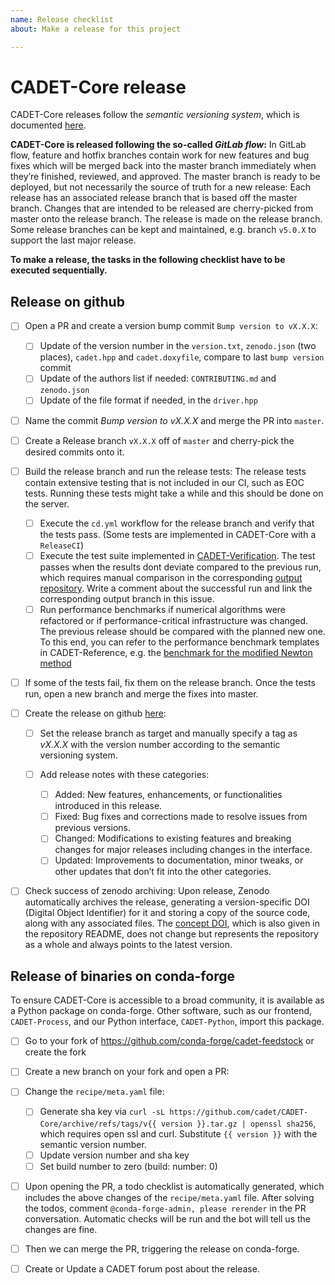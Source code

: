 ```yaml
---
name: Release checklist
about: Make a release for this project

---
```


CADET-Core release
==================

CADET-Core releases follow the *semantic versioning system*, which is documented [here](https://semver.org/).

**CADET-Core is released following the so-called *GitLab flow*:**
In GitLab flow, feature and hotfix branches contain work for new features and bug fixes which will be merged back into the master branch immediately when they’re finished, reviewed, and approved. The master branch is ready to be deployed, but not necessarily the source of truth for a new release: Each release has an associated release branch that is based off the master branch. Changes that are intended to be released are cherry-picked from master onto the release branch. The release is made on the release branch. Some release branches can be kept and maintained, e.g. branch `v5.0.X` to support the last major release.


**To make a release, the tasks in the following checklist have to be executed sequentially.**


Release on github
-----------------

- [ ] Open a PR and create a version bump commit `Bump version to vX.X.X`:
  
  - [ ] Update of the version number in the `version.txt`, `zenodo.json` (two places), `cadet.hpp` and `cadet.doxyfile`, compare to last `bump version` commit
  - [ ] Update of the authors list if needed: `CONTRIBUTING.md` and `zenodo.json`
  - [ ] Update of the file format if needed, in the `driver.hpp`

- [ ] Name the commit *Bump version to vX.X.X* and merge the PR into `master`.

- [ ] Create a Release branch `vX.X.X` off of `master` and cherry-pick the desired commits onto it.

- [ ] Build the release branch and run the release tests: The release tests contain extensive testing that is not included in our CI, such as EOC tests. Running these tests might take a while and this should be done on the server.

  - [ ] Execute the `cd.yml` workflow for the release branch and verify that the tests pass. (Some tests are implemented in CADET-Core with a `ReleaseCI`)
  - [ ] Execute the test suite implemented in [CADET-Verification](https://github.com/cadet/CADET-Verification). The test passes when the results dont deviate compared to the previous run, which requires manual comparison in the corresponding [output repository](https://github.com/cadet/CADET-Verification-Output). Write a comment about the successful run and link the corresponding output branch in this issue.
  - [ ] Run performance benchmarks if numerical algorithms were refactored or if performance-critical infrastructure was changed. The previous release should be compared with the planned new one. To this end, you can refer to the performance benchmark templates in CADET-Reference, e.g. the [benchmark for the modified Newton method](https://jugit.fz-juelich.de/IBG-1/ModSim/cadet/cadet-reference/-/tree/benchmark_modified_newton?ref_type=heads)

- [ ] If some of the tests fail, fix them on the release branch. Once the tests run, open a new branch and merge the fixes into master.

- [ ] Create the release on github [here](https://github.com/cadet/CADET-Core/releases/new):

  - [ ] Set the release branch as target and manually specify a tag as *vX.X.X* with the version number according to the semantic versioning system.
  - [ ] Add release notes with these categories:

    - [ ] Added: New features, enhancements, or functionalities introduced in this release.
    - [ ] Fixed: Bug fixes and corrections made to resolve issues from previous versions.
    - [ ] Changed: Modifications to existing features and breaking changes for major releases including changes in the interface.
    - [ ] Updated: Improvements to documentation, minor tweaks, or other updates that don’t fit into the other categories.

- [ ] Check success of zenodo archiving: Upon release, Zenodo automatically archives the release, generating a version-specific DOI (Digital Object Identifier) for it and storing a copy of the source code, along with any associated files. The [concept DOI](https://doi.org/10.5281/zenodo.8179015), which is also given in the repository README, does not change but represents the repository as a whole and always points to the latest version.

Release of binaries on conda-forge
----------------------------------

To ensure CADET-Core is accessible to a broad community, it is available as a Python package on conda-forge.
Other software, such as our frontend, `CADET-Process`, and our Python interface, `CADET-Python`, import this package.

- [ ] Go to your fork of https://github.com/conda-forge/cadet-feedstock or create the fork
- [ ] Create a new branch on your fork and open a PR:
- [ ] Change the `recipe/meta.yaml` file:

  - [ ] Generate sha key via ``curl -sL https://github.com/cadet/CADET-Core/archive/refs/tags/v{{ version }}.tar.gz | openssl sha256``, which requires open ssl and curl. Substitute `{{ version }}` with the semantic version number.
  - [ ] Update version number and sha key
  - [ ] Set build number to zero (build: number: 0)

- [ ] Upon opening the PR, a todo checklist is automatically generated, which includes the above changes of the `recipe/meta.yaml` file. After solving the todos, comment `@conda-forge-admin, please rerender` in the PR conversation. Automatic checks will be run and the bot will tell us the changes are fine.
- [ ] Then we can merge the PR, triggering the release on conda-forge.
- [ ] Create or Update a CADET forum post about the release.

